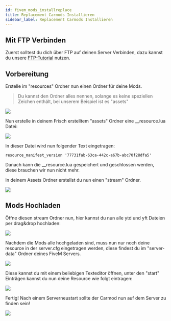 ```yaml
---
id: fivem_mods_installreplace
title: Replacement Carmods Installieren
sidebar_label: Replacement Carmods Installieren
---
```


## Mit FTP Verbinden
Zuerst solltest du dich über FTP auf deinen Server Verbinden, dazu kannst du unsere [FTP-Tutorial](gameserver_ftpaccess.html) nutzen.

## Vorbereitung

Erstelle im "resources" Ordner nun einen Ordner für deine Mods.

> Du kannst den Ordner alles nennen, solange es keine speziellen Zeichen enthält, bei unserem Beispiel ist es "assets"

![](https://screensaver01.zap-hosting.com/index.php/s/zdHHkBHdkHX5RAa/preview)

Nun erstelle in deinem Frisch erstelltem "assets" Ordner eine __resource.lua Datei:

![](https://screensaver01.zap-hosting.com/index.php/s/BPk7G884rqwABa5/preview)

In dieser Datei wird nun folgender Text eingetragen:

```
resource_manifest_version '77731fab-63ca-442c-a67b-abc70f28dfa5'
```

Danach kann die __resource.lua gespeichert und geschlossen werden, diese brauchen wir nun nicht mehr.

In deinem Assets Ordner erstellst du nun einen "stream" Ordner.

![](https://screensaver01.zap-hosting.com/index.php/s/KKEt6M35BpNsygn/preview)

## Mods Hochladen

Öffne diesen stream Ordner nun, hier kannst du nun alle ytd und yft Dateien per drag&drop hochladen:

![](https://screensaver01.zap-hosting.com/index.php/s/g5Dg67pSTYiEWaM/preview)

Nachdem die Mods alle hochgeladen sind, muss nun nur noch deine resource in der server.cfg eingetragen werden, diese findest du im "server-data" Ordner deines FiveM Servers.

![](https://screensaver01.zap-hosting.com/index.php/s/tFa8yALGJwj82bK/preview)

Diese kannst du mit einem beliebigen Texteditor öffnen, unter den "start" Einträgen kannst du nun deine Resource wie folgt eintragen:

![](https://screensaver01.zap-hosting.com/index.php/s/D58nmHkXHgwyTf6/preview)


Fertig! Nach einem Serverneustart sollte der Carmod nun auf dem Server zu finden sein!

![](https://screensaver01.zap-hosting.com/index.php/s/MTWWPwTd9KTSpmX/preview)